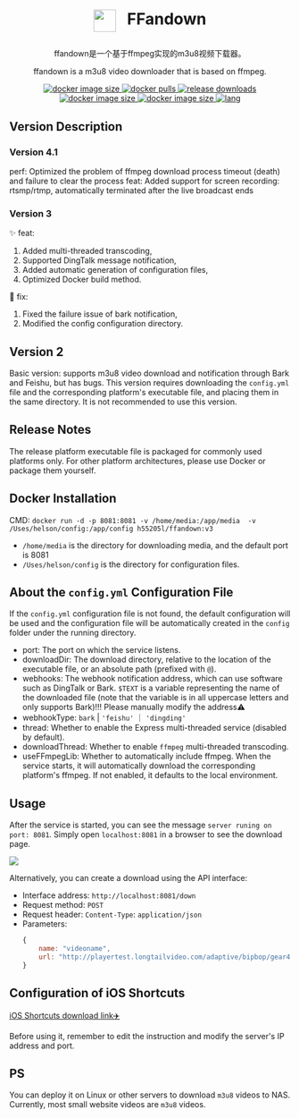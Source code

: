 # <p align="center" style="display: flex;justify-content: center;"><img style="margin-right: 20px; width: 40px;" src="https://pic.kblue.site/picgo/ffandown.svg"/> FFandown</p>

<p align="center">ffandown是一个基于ffmpeg实现的m3u8视频下载器。</p>
<p align="center">ffandown is a m3u8 video downloader that is based on ffmpeg.</p>
<p align="center">
    <a href="https://hub.docker.com/r/h55205l/ffandown">
        <img alt="docker image size" src="https://img.shields.io/docker/image-size/h55205l/ffandown"/>
    </a>
    <a href="https://hub.docker.com/r/h55205l/ffandown">
        <img alt="docker pulls" src="https://img.shields.io/docker/pulls/h55205l/ffandown?style=social"/>
    </a>
    <a href="https://github.com/helson-lin/ffandown">
          <img alt="release downloads" src="https://img.shields.io/github/downloads/helson-lin/ffandown/total?color=brightgreen&label=release%20download"/>
    </a>
    <a href="https://github.com/helson-lin/ffandown">
        <img alt="docker image size" src="https://img.shields.io/badge/platform-macos%7Clinux%7Cwin-brightgreen"/>
    </a>
     <a href="https://github.com/helson-lin/ffandown">
        <img alt="docker image size" src="https://img.shields.io/github/last-commit/helson-lin/ffandown"/>
    </a>
    <a href="/README.zh-CN.md">
        <img alt="lang" src="https://img.shields.io/badge/Lang-CN-brightgreen" />
    </a>
</p>

## Version Description

### Version 4.1

perf: Optimized the problem of ffmpeg download process timeout (death) and failure to clear the process
feat: Added support for screen recording: rtsmp/rtmp, automatically terminated after the live broadcast ends

### Version 3
✨ feat:
1. Added multi-threaded transcoding,
2. Supported DingTalk message notification,
3. Added automatic generation of configuration files,
4. Optimized Docker build method.

🐞 fix:
1. Fixed the failure issue of bark notification,
2. Modified the config configuration directory.


## Version 2

Basic version: supports m3u8 video download and notification through Bark and Feishu, but has bugs. 
This version requires downloading the `config.yml` file and the corresponding platform's executable file, and placing them in the same directory. It is not recommended to use this version.

## Release Notes

The release platform executable file is packaged for commonly used platforms only. For other platform architectures, please use Docker or package them yourself.

## Docker Installation

CMD:  `docker run -d -p 8081:8081 -v /home/media:/app/media  -v /Uses/helson/config:/app/config h55205l/ffandown:v3`

- `/home/media` is the directory for downloading media, and the default port is 8081
- `/Uses/helson/config` is the directory for configuration files.

## About the `config.yml` Configuration File

If the `config.yml` configuration file is not found, the default configuration will be used and the configuration file will be automatically created in the `config` folder under the running directory.

- port: The port on which the service listens.
- downloadDir: The download directory, relative to the location of the executable file, or an absolute path (prefixed with `@`).
- webhooks: The webhook notification address, which can use software such as DingTalk or Bark. `$TEXT` is a variable representing the name of the downloaded file (note that the variable is in all uppercase letters and only supports Bark)!!! Please manually modify the address⚠️
- webhookType: `bark` | `'feishu'` ｜ `'dingding'`
- thread: Whether to enable the Express multi-threaded service (disabled by default).
- downloadThread: Whether to enable `ffmpeg` multi-threaded transcoding.
- useFFmpegLib: Whether to automatically include ffmpeg. When the service starts, it will automatically download the corresponding platform's ffmpeg. If not enabled, it defaults to the local environment.


## Usage

After the service is started, you can see the message `server runing on port: 8081`. Simply open `localhost:8081` in a browser to see the download page.

![](https://pic.kblue.site/picgo/localhost_8081_.png)


Alternatively, you can create a download using the API interface:
- Interface address: `http://localhost:8081/down`
- Request method: `POST`
- Request header: `Content-Type`: `application/json`
- Parameters: 
    ```js
    {
        name: "videoname",
        url: "http://playertest.longtailvideo.com/adaptive/bipbop/gear4/prog_index.m3u8"
    }
    ```


## Configuration of iOS Shortcuts

[iOS Shortcuts download link✈️](https://www.icloud.com/shortcuts/b185d44fb6574db29c79cb193e5bb079)

Before using it, remember to edit the instruction and modify the server's IP address and port.


## PS

You can deploy it on Linux or other servers to download `m3u8` videos to NAS. Currently, most small website videos are `m3u8` videos.